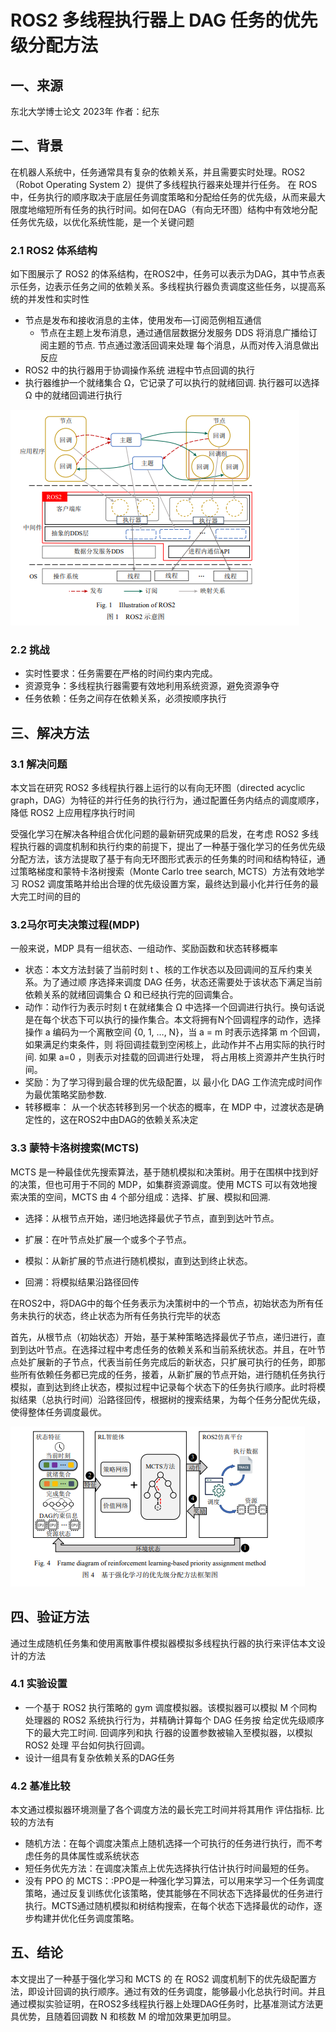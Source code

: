 # ROS2 多线程执行器上 DAG 任务的优先级分配方法

## 一、来源

东北大学博士论文  2023年 作者：纪东

## 二、背景

在机器人系统中，任务通常具有复杂的依赖关系，并且需要实时处理。ROS2（Robot Operating System 2）提供了多线程执行器来处理并行任务。 在 ROS 中，任务执行的顺序取决于底层任务调度策略和分配给任务的优先级，从而来最大限度地缩短所有任务的执行时间。如何在DAG（有向无环图）结构中有效地分配任务优先级，以优化系统性能，是一个关键问题

### 2.1 ROS2 体系结构

如下图展示了 ROS2 的体系结构，在ROS2中，任务可以表示为DAG，其中节点表示任务，边表示任务之间的依赖关系。多线程执行器负责调度这些任务，以提高系统的并发性和实时性

- 节点是发布和接收消息的主体，使用发布—订阅范例相互通信
  - 节点在主题上发布消息，通过通信层数据分发服务 DDS 将消息广播给订阅主题的节点. 节点通过激活回调来处理 每个消息，从而对传入消息做出反应
- ROS2 中的执行器用于协调操作系统 进程中节点回调的执行
- 执行器维护一个就绪集合 Ω，它记录了可以执行的就绪回调. 执行器可以选择 Ω 中的就绪回调进行执行


![image-20240326124859841](../images/ros1.png)



### 2.2 挑战

- 实时性要求：任务需要在严格的时间约束内完成。
- 资源竞争：多线程执行器需要有效地利用系统资源，避免资源争夺
- 任务依赖：任务之间存在依赖关系，必须按顺序执行

## 三、解决方法

### 3.1 解决问题

本文旨在研究 ROS2 多线程执行器上运行的以有向无环图（directed acyclic graph，DAG）为特征的并行任务的执行行为，通过配置任务内结点的调度顺序，降低 ROS2 上应用程序执行时间

受强化学习在解决各种组合优化问题的最新研究成果的启发，在考虑 ROS2 多线程执行器的调度机制和执行约束的前提下，提出了一种基于强化学习的任务优先级分配方法，该方法提取了基于有向无环图形式表示的任务集的时间和结构特征，通过策略梯度和蒙特卡洛树搜索（Monte Carlo tree search, MCTS）方法有效地学习 ROS2 调度策略并给出合理的优先级设置方案，最终达到最小化并行任务的最大完工时间的目的

### 3.2马尔可夫决策过程(MDP)

一般来说，MDP 具有一组状态、一组动作、奖励函数和状态转移概率

- 状态：本文方法封装了当前时刻 t 、核的工作状态以及回调间的互斥约束关系。为了通过顺 序选择来调度 DAG 任务，状态还需要处于该状态下满足当前 依赖关系的就绪回调集合 Ω 和已经执行完的回调集合。
- 动作：动作行为表示时刻 t 在就绪集合 Ω 中选择一个回调进行执行。换句话说是在每个状态下可以执行的操作集合。本文将拥有N个回调程序的动作，选择操作 a 编码为一个离散空间 {0, 1, …, N}，当 a = m 时表示选择第 m 个回调，如果满足约束条件，则 将回调挂载到空闲核上，此动作并不占用实际的执行时间. 如果 a=0 ，则表示对挂载的回调进行处理， 将占用核上资源并产生执行时间。
- 奖励：为了学习得到最合理的优先级配置，以 最小化 DAG 工作流完成时间作为最优策略奖励参数.
- 转移概率： 从一个状态转移到另一个状态的概率，在 MDP 中，过渡状态是确定性的，这在ROS2中由DAG的依赖关系决定

### 3.3 蒙特卡洛树搜索(MCTS)

MCTS 是一种最佳优先搜索算法，基于随机模拟和决策树。用于在围棋中找到好的决策，但也可用于不同的 MDP，如集群资源调度。使用 MCTS 可以有效地搜索决策的空间，MCTS 由 4 个部分组成：选择、扩展、模拟和回溯.

- 选择：从根节点开始，递归地选择最优子节点，直到到达叶节点。

- 扩展：在叶节点处扩展一个或多个子节点。

- 模拟：从新扩展的节点进行随机模拟，直到达到终止状态。

- 回溯：将模拟结果沿路径回传

在ROS2中，将DAG中的每个任务表示为决策树中的一个节点，初始状态为所有任务未执行的状态，终止状态为所有任务执行完毕的状态

首先，从根节点（初始状态）开始，基于某种策略选择最优子节点，递归进行，直到到达叶节点。在选择过程中考虑任务的依赖关系和当前系统状态。并且，在叶节点处扩展新的子节点，代表当前任务完成后的新状态，只扩展可执行的任务，即那些所有依赖任务都已完成的任务，接着，从新扩展的节点开始，进行随机任务执行模拟，直到达到终止状态，模拟过程中记录每个状态下的任务执行顺序。此时将模拟结果（总执行时间）沿路径回传，根据树的搜索结果，为每个任务分配优先级，使得整体任务调度最优。



![image-20240716221247395](../images/ros2.png)



## 四、验证方法

通过生成随机任务集和使用离散事件模拟器模拟多线程执行器的执行来评估本文设计的方法

### 4.1 实验设置

- 一个基于 ROS2 执行策略的 gym  调度模拟器。该模拟器可以模拟 M 个同构处理器的 ROS2 系统执行行为，并精确计算每个 DAG 任务按 给定优先级顺序下的最大完工时间. 回调序列和执 行器的设置参数被输入至模拟器，以模拟 ROS2 处理 平台如何执行回调。
- 设计一组具有复杂依赖关系的DAG任务

### 4.2 基准比较

本文通过模拟器环境测量了各个调度方法的最长完工时间并将其用作 评估指标. 比较的方法有

- 随机方法：在每个调度决策点上随机选择一个可执行的任务进行执行，而不考虑任务的具体属性或系统状态
- 短任务优先方法：在调度决策点上优先选择执行估计执行时间最短的任务。
- 没有 PPO 的 MCTS：:PPO是一种强化学习算法，可以用来学习一个任务调度策略，通过反复训练优化该策略，使其能够在不同状态下选择最优的任务进行执行。MCTS通过随机模拟和树结构搜索，在每个状态下选择最优的动作，逐步构建并优化任务调度策略。

## 五、结论

本文提出了一种基于强化学习和 MCTS 的 在 ROS2 调度机制下的优先级配置方法，即设计回调的执行顺序。通过有效的任务调度，能够最小化总执行时间。并且通过模拟实验证明，在ROS2多线程执行器上处理DAG任务时，比基准测试方法更具优势，且随着回调数 N 和核数 M 的增加效果更加明显。